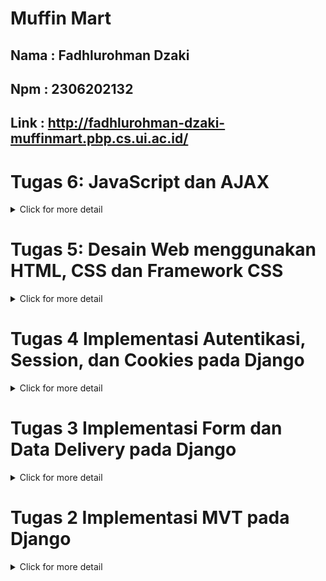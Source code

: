 # Muffin Mart
## Nama : Fadhlurohman Dzaki
## Npm : 2306202132
## Link : http://fadhlurohman-dzaki-muffinmart.pbp.cs.ui.ac.id/

# Tugas 6: JavaScript dan AJAX
<details>
<summary>Click for more detail</summary>
<br>

### Jelaskan manfaat dari penggunaan JavaScript dalam pengembangan aplikasi web!
JavaScript memiliki peran penting dalam pengembangan aplikasi web karena kemampuannya untuk membuat halaman lebih interaktif dan responsif. Dengan JavaScript, elemen-elemen pada halaman web dapat diubah secara dinamis tanpa perlu memuat ulang halaman, misalnya saat melakukan validasi form atau memperbarui konten menggunakan AJAX. Hal ini menciptakan pengalaman yang lebih cepat dan efisien bagi pengguna.

Selain itu, JavaScript memungkinkan pengembangan aplikasi berbasis web yang lebih interaktif melalui manipulasi DOM (Document Object Model), sehingga tampilan dan konten halaman dapat berubah sesuai dengan aksi pengguna. Framework dan pustaka populer seperti React dan Vue.js juga membantu pengembang membangun aplikasi web kompleks dengan lebih mudah dan efisien.

JavaScript juga kompatibel dengan semua browser utama dan, dengan adanya Node.js, dapat digunakan untuk pengembangan full-stack, baik di sisi klien maupun server. Dengan komunitas yang besar dan ekosistem yang kuat, JavaScript terus menjadi salah satu bahasa utama dalam pengembangan web modern.

### Jelaskan fungsi dari penggunaan await ketika kita menggunakan fetch()! Apa yang akan terjadi jika kita tidak menggunakan await?
Fungsi dari penggunaan await saat menggunakan fetch() adalah untuk menunggu hingga Promise yang dihasilkan oleh fetch() selesai (berhasil atau gagal) sebelum melanjutkan eksekusi ke baris kode berikutnya. fetch() melakukan operasi HTTP secara asinkron dan mengembalikan Promise, yang berarti bahwa kode di bawahnya akan berjalan sebelum hasil fetch() tersedia jika kita tidak menggunakan await.

Jika kita tidak menggunakan await, Promise yang dikembalikan oleh fetch() akan segera diterima, tetapi data belum tersedia. Kode di bawahnya akan berjalan sebelum permintaan selesai, yang bisa menyebabkan kesalahan saat mencoba mengakses data yang belum tersedia.

anpa await, fetch() akan mengembalikan sebuah Promise, bukan hasil respons HTTP, sehingga kita tidak bisa langsung menggunakan data yang diinginkan tanpa menggunakan .then() atau await untuk menunggu penyelesaiannya. Akibatnya, kita mungkin mencoba mengakses data yang belum tersedia, yang bisa menyebabkan bug / error.
### Mengapa kita perlu menggunakan decorator csrf_exempt pada view yang akan digunakan untuk AJAX POST?
Kita perlu menggunakan decorator csrf_exempt pada view yang digunakan untuk AJAX POST jika request tersebut tidak mengirimkan token CSRF. Hal ini penting karena Django secara default mengaktifkan proteksi CSRF (Cross-Site Request Forgery) pada setiap request POST, untuk mencegah serangan di mana pihak ketiga dapat memalsukan request atas nama pengguna yang sedang login.

Jika request POST dilakukan menggunakan AJAX dan tidak menyertakan token CSRF, Django akan menolak request tersebut dan mengembalikan 403 Forbidden karena dianggap sebagai permintaan yang berpotensi berbahaya. Dengan menambahkan @csrf_exempt, kita memberitahu Django untuk mengecualikan proteksi CSRF pada view tertentu sehingga AJAX POST bisa diproses tanpa memverifikasi token CSRF.
### 
Pembersihan data input pengguna di backend diperlukan untuk menjaga keamanan dan integritas aplikasi. Jika hanya dilakukan di frontend, pengguna yang berniat jahat dapat memodifikasi atau mengabaikan validasi pada browser dan mengirim data berbahaya ke server, yang berisiko menyebabkan serangan seperti SQL injection atau XSS. Oleh karena itu, backend perlu memvalidasi dan membersihkan data untuk mencegah manipulasi tersebut.

Selain itu, backend memastikan konsistensi data di seluruh aplikasi, terlepas dari perangkat atau platform yang digunakan pengguna. Validasi di sisi server menjamin bahwa data yang diterima selalu sesuai dengan aturan bisnis, meskipun ada variasi dalam perilaku browser atau jika data dikirim langsung melalui API. Dengan begitu, aplikasi tetap aman dan data yang diproses selalu valid.

### Jelaskan bagaimana cara kamu mengimplementasikan checklist di atas secara step-by-step (bukan hanya sekadar mengikuti tutorial)!

1. Implementasi AJAX GET
* memastikan data yg diambil hanya milik pengguna yang login
```python
def show_xml(request):
    data = Product.objects.filter(user=request.user)
    return HttpResponse(serializers.serialize("xml", data), content_type="application/xml")

def show_json(request):
    data = Product.objects.filter(user=request.user)
    return HttpResponse(serializers.serialize("json", data), content_type="application/json")
```
* hapus conditional blok product entries untuk menampilkan card_product ketika kosong atau tidak.
*  menambahkan fungsi getproductentries di block script 
```javascript
async function getProductEntries(){
      return fetch("{% url 'main:show_json' %}").then((res) => res.json())
  }
```

2. implementasi AJAX POST
* buat modal sbg form
```html
      <div id="product_entry_cards"></div>
    <div id="crudModal" tabindex="-1" aria-hidden="true" class="hidden fixed inset-0 z-50 w-full flex items-center justify-center bg-gray-800 bg-opacity-50 overflow-x-hidden overflow-y-auto transition-opacity duration-300 ease-out">
      <div id="crudModalContent" class="relative bg-white rounded-lg shadow-lg w-5/6 sm:w-3/4 md:w-1/2 lg:w-1/3 mx-4 sm:mx-0 transform scale-95 opacity-0 transition-transform transition-opacity duration-300 ease-out">
        <!-- Modal header -->
        <div class="flex items-center justify-between p-4 border-b rounded-t">
          <h3 class="text-xl font-semibold text-gray-900">
            Add New Product
          </h3>
          <button type="button" class="text-gray-400 bg-transparent hover:bg-gray-200 hover:text-gray-900 rounded-lg text-sm p-1.5 ml-auto inline-flex items-center" id="closeModalBtn">
            <svg aria-hidden="true" class="w-5 h-5" fill="currentColor" viewBox="0 0 20 20" xmlns="http://www.w3.org/2000/svg">
              <path fill-rule="evenodd" d="M4.293 4.293a1 1 0 011.414 0L10 8.586l4.293-4.293a1 1 0 111.414 1.414L11.414 10l4.293 4.293a1 1 0 01-1.414 1.414L10 11.414l-4.293 4.293a1 1 0 01-1.414-1.414z" clip-rule="evenodd"></path>
            </svg>
            <span class="sr-only">Close modal</span>
          </button>
        </div>
        <!-- Modal body -->
        <div class="px-6 py-4 space-y-6 form-style">
          <form id="productForm">
            <!-- Product Name -->
            <div class="mb-4">
              <label for="name" class="block text-sm font-medium text-gray-700">Product Name</label>
              <input type="text" id="name" name="name" class="mt-1 block w-full border border-gray-300 rounded-md p-2 hover:border-indigo-700" placeholder="Enter product name" required>
            </div>
            <!-- Price -->
            <div class="mb-4">
              <label for="price" class="block text-sm font-medium text-gray-700">Price</label>
              <input type="number" id="price" name="price" min="0" class="mt-1 block w-full border border-gray-300 rounded-md p-2 hover:border-indigo-700" placeholder="Enter product price" required>
            </div>
            <!-- Description -->
            <div class="mb-4">
              <label for="description" class="block text-sm font-medium text-gray-700">Description</label>
              <textarea id="description" name="description" rows="3" class="mt-1 block w-full h-52 resize-none border border-gray-300 rounded-md p-2 hover:border-indigo-700" placeholder="Describe the product" required></textarea>
            </div>
            <!-- Quantity -->
            <div class="mb-4">
              <label for="quantity" class="block text-sm font-medium text-gray-700">Quantity</label>
              <input type="number" id="quantity" name="quantity" min="1" class="mt-1 block w-full border border-gray-300 rounded-md p-2 hover:border-indigo-700" placeholder="Enter product quantity" required>
            </div>
          </form>
        </div>
        <!-- Modal footer -->
        <div class="flex flex-col space-y-2 md:flex-row md:space-y-0 md:space-x-2 p-6 border-t border-gray-200 rounded-b justify-center md:justify-end">
          <button type="button" class="bg-gray-500 hover:bg-gray-600 text-white font-bold py-2 px-4 rounded-lg" id="cancelButton">Cancel</button>
          <button type="submit" id="submitProduct" form="ProductForm" class="bg-green-700 hover:bg-indigo-600 text-white font-bold py-2 px-4 rounded-lg">Save</button>
        </div>
      </div>
    </div>
```

* buat fungsi untuk nambah produk dengan ajax dan jangan lupa  tambahkan ke urls dengan path /create-ajax/ 
```python
@csrf_exempt
@require_POST
def add_product_entry_ajax(request):
    name = strip_tags(request.POST.get("name"))
    price = request.POST.get("price")
    description = strip_tags(request.POST.get("description"))
    quantity = request.POST.get("quantity")
    user = request.user

    new_product = Product(
        name=name, price=price,
        description=description,
        quantity=quantity,
        user=user
    )
    new_product.save()

    return HttpResponse(b"CREATED", status=201)
```
* fungsi baru pada block script dengan nama addProductEntry dan tambahkan event listener
```javascript
function addProductEntry() {
    fetch("{% url 'main:add_product_entry_ajax' %}", {
      method: "POST",
      body: new FormData(document.querySelector('#ProductForm')),
    })
    .then(response => refreshProductEntries())
  
    document.getElementById("productForm").reset(); 
    document.querySelector("[data-modal-toggle='crudModal']").click();
  
    return false;
  }

  document.getElementById("productForm").addEventListener("submit", (e) => {
    e.preventDefault();
    addProductEntry();
  })
```
</details>


# Tugas 5: Desain Web menggunakan HTML, CSS dan Framework CSS
<details>
<summary>Click for more detail</summary>
<br>

### Jika terdapat beberapa CSS selector untuk suatu elemen HTML, jelaskan urutan prioritas pengambilan CSS selector tersebut!
Dalam CSS, terdapat beberapa faktor yang mempengaruhi prioritas (specificity) sebuah selector ketika diterapkan pada elemen HTML. Urutan prioritas tersebut adalah sebagai berikut:

1. Inline Styles: Gaya CSS yang diterapkan langsung pada elemen menggunakan atribut style. Ini memiliki prioritas tertinggi.
2. ID Selector: Selector yang menggunakan ID memiliki prioritas lebih tinggi daripada class, attribute, atau pseudo-class selector. Contoh: #header.
3. Class, Attribute, dan Pseudo-class Selector: Selector yang menggunakan class (.class-name), attribute ([type="text"]), atau pseudo-class (:hover) berada di urutan setelah ID.
4. Tag Selector (Element Selector): Selector yang hanya menggunakan nama elemen HTML, seperti div, memiliki prioritas paling rendah.
5. Universal Selector (*), combinator (+, >, ~), dan pseudo-element (::before, ::after) memiliki prioritas yang lebih rendah daripada yang disebutkan di atas.

CSS juga dipengaruhi oleh order of appearance (urutan penulisan). Jika dua selector memiliki prioritas yang sama, CSS yang dideklarasikan paling akhir dalam file akan diterapkan.

###  Mengapa responsive design menjadi konsep yang penting dalam pengembangan aplikasi web? Berikan contoh aplikasi yang sudah dan belum menerapkan responsive design!
Responsive design adalah teknik dalam pengembangan web yang memungkinkan website untuk menyesuaikan tampilannya berdasarkan ukuran layar perangkat yang digunakan (mobile, tablet, desktop, dll.). Ini menjadi penting karena saat ini, banyak pengguna mengakses website dari berbagai jenis perangkat, terutama dari ponsel.
Menggunakan responsive design dapat meningkatkan user experience dan aksesibilitas, serta membantu peringkat SEO di mesin pencari seperti Google.

Contoh Aplikasi yang Menerapkan Responsive Design:
* Tokopedia: Menggunakan responsive design untuk memastikan pengguna di perangkat mobile memiliki pengalaman yang optimal sama seperti pengguna di desktop.

* Contoh yang Belum Menerapkan: Beberapa website lama dan beberapa website pemerintahan di Indonesia
### Jelaskan perbedaan antara margin, border, dan padding, serta cara untuk mengimplementasikan ketiga hal tersebut!
* Margin: Ruang kosong di luar border elemen. Margin menciptakan jarak antara elemen tersebut dengan elemen lain di sekitarnya.
Contoh:
```css
Copy code
.box {
  margin: 20px;
}
```

* Border: Batas atau garis yang mengelilingi elemen. Border diletakkan di antara margin dan padding.
Contoh:
```css
Copy code
.box {
  border: 2px solid black;
}
```
* Padding: Ruang di dalam elemen, antara konten elemen dan border. Padding menambah ruang dalam elemen itu sendiri.
Contoh:
```css
Copy code
.box {
  padding: 10px;
}
```
Jadi, jika sebuah elemen memiliki konten di dalamnya, padding menambahkan ruang di sekitar konten, border menutupi elemen tersebut, dan margin menambah ruang di luar elemen tersebut.

### Jelaskan konsep flex box dan grid layout beserta kegunaannya!
1. Flexbox adalah sistem tata letak satu dimensi yang digunakan untuk menyusun elemen secara fleksibel di dalam kontainer, baik secara horizontal maupun vertikal. Flexbox sangat berguna untuk membuat tata letak yang responsif dan seimbang secara otomatis.Kegunaan: Flexbox cocok digunakan ketika ingin mengatur elemen dalam satu baris atau kolom, seperti membuat navigasi, tombol, atau kartu produk yang bisa disusun ulang sesuai ukuran layar.


2. Grid layout adalah sistem tata letak dua dimensi yang memungkinkan pengaturan elemen dalam baris dan kolom secara bersamaan. Grid sangat berguna untuk membuat tata letak yang lebih kompleks, seperti halaman web yang memiliki header, sidebar, konten utama, dan footer.Kegunaan: Grid cocok untuk struktur yang lebih kompleks, seperti tata letak halaman web yang memiliki banyak elemen dengan ukuran yang berbeda-beda.

### Jelaskan bagaimana cara kamu mengimplementasikan checklist di atas secara step-by-step (bukan hanya sekadar mengikuti tutorial)!
1. Membuat fitur untuk edit product dan delete product langkah awal membuat fungsi di views.py.Untuk edit product buat edit_product_entry.html agar saat mengedit diarahkan ke laman edit product.
```python
def edit_product(request, id):
    # Get mood entry berdasarkan id
    product = Product.objects.get(pk = id)

   
    form = ProductForm(request.POST or None, instance=product)

    if form.is_valid() and request.method == "POST":
        # Simpan form dan kembali ke halaman awal
        form.save()
        return HttpResponseRedirect(reverse('main:show_main'))

    context = {'form': form}
    return render(request, "edit_product.html", context)


def delete_product(request, id):
    # Get product berdasarkan id
    product = Product.objects.get(pk = id)
    # Hapus mood
    product.delete()
    # Kembali ke halaman awal
    return HttpResponseRedirect(reverse('main:show_main'))
```
```html
{% extends 'base.html' %}
{% load static %}

{% block meta %}
<title>Edit Product</title>
{% endblock meta %}

{% block content %}

<div class="min-h-screen flex items-center justify-center" style="background-color: #8B4513;">
  <div class="bg-white p-8 rounded-lg shadow-lg w-full max-w-md border-2 border-black">
    <h1 class="text-3xl font-bold text-black mb-6 text-center">Edit Product</h1>

    <form method="POST" class="space-y-4">
      {% csrf_token %}
      
      <div class="space-y-4">
        {% for field in form %}
          <div>
            <label for="{{ field.id_for_label }}" class="block text-black font-bold mb-2">{{ field.label }}:</label>
            {{ field }}
            {% if field.errors %}
              <p class="text-red-500 text-sm mt-1">{{ field.errors.0 }}</p>
            {% endif %}
            <style>
              #{{ field.id_for_label }} {
                width: 100%;
                border: 2px solid black;
                border-radius: 0.25rem;
                padding: 0.5rem 0.75rem;
              }
              #{{ field.id_for_label }}:focus {
                outline: none;
                ring: 2px;
                ring-color: #EAB308;
                border-color: black;
              }
            </style>
          </div>
        {% endfor %}
      </div>

      <div class="flex justify-center">
        <input class="w-full bg-yellow-500 hover:bg-orange-600 text-white font-bold py-2 px-4 rounded transition duration-300 ease-in-out cursor-pointer" type="submit" value="Edit Product" />
      </div>
    </form>

    {% if messages %}
    <ul class="mt-4 text-center">
      {% for message in messages %}
      <li class="text-red-500">{{ message }}</li>
      {% endfor %}
    </ul>
    {% endif %}
  </div>
</div>
{% endblock content %}
```
2. import kedua fungsi tersebut ke urls.py da tambahkan pathnya juga agar bisa digunakan.Jangan lupa juga tambahkan dua tombol untuk edit dan hapus tadi di setiap product card di card_product.html
```html  
<!-- Tombol Edit dan Delete di Pojok Kanan Bawah -->
      <div class="absolute bottom-2 right-2 flex space-x-1">
        <a href="{% url 'main:edit_product' product_entry.pk %}" class="bg-yellow-500 hover:bg-yellow-600 text-white rounded-full p-2 transition duration-300 shadow-md">
          <svg xmlns="http://www.w3.org/2000/svg" class="h-6 w-6" viewBox="0 0 20 20" fill="currentColor">
            <path d="M13.586 3.586a2 2 0 112.828 2.828l-.793.793-2.828-2.828.793-.793zM11.379 5.793L3 14.172V17h2.828l8.38-8.379-2.83-2.828z" />
          </svg>
        </a>
        <a href="{% url 'main:delete_product' product_entry.pk %}" class="bg-red-500 hover:bg-red-600 text-white rounded-full p-2 transition duration-300 shadow-md">
          <svg xmlns="http://www.w3.org/2000/svg" class="h-6 w-6" viewBox="0 0 20 20" fill="currentColor">
            <path fill-rule="evenodd" d="M9 2a1 1 0 00-.894.553L7.382 4H4a1 1 0 000 2v10a2 2 0 002 2h8a2 2 0 002-2V6a1 1 0 100-2h-3.382l-.724-1.447A1 1 0 0011 2H9zM7 8a1 1 0 012 0v6a1 1 0 11-2 0V8zm5-1a1 1 0 00-1 1v6a1 1 0 102 0V8a1 1 0 00-1-1z" clip-rule="evenodd" />
          </svg>
        </a>
      </div>
```
3.Konfigurasi static file di settings.py dan tambahkan file css(global.css) external untuk styling
```python
...
MIDDLEWARE = [
    'django.middleware.security.SecurityMiddleware',
    'whitenoise.middleware.WhiteNoiseMiddleware', #Tambahkan tepat di bawah SecurityMiddlewareSTATIC_URL = '/static/'
....
if DEBUG:
    STATICFILES_DIRS = [
        BASE_DIR / 'static' # merujuk ke /static root project pada mode development
    ]
else:
    STATIC_ROOT = BASE_DIR / 'static' # merujuk ke /static root project pada mode production
...
```

```css
/* Navbar Styling */
.navbar {
    background-color: #a75f2b; /* Coklat terang (Sienna) */
    color: white; /* Set warna teks putih */
}

.navbar button, .navbar a {
    background-color: transparent;
    color: white;
    border-color: white;
}

.navbar button:hover, .navbar a:hover {
    background-color: #8B4513; /* Warna tetap saat hover */
    border-color: white; /* Warna border tetap saat hover */
}

#mobile-menu button, #mobile-menu a {
    background-color: #8B4513; /* Background coklat terang pada mobile menu */
    color: white; /* Teks putih */
    border: none;
}

#mobile-menu button:hover, #mobile-menu a:hover {
    background-color: #8B4513; /* Tetap coklat terang saat hover di mobile menu */
}

.navbar img {
    height: 40px; /* Atur ukuran logo */
    width: auto;
}

img {
    max-width: 100%;
    height: auto;
}

/* Tambahkan animasi transisi jika tombol berubah bentuk */
#hamburger-icon.open {
    /* Misalnya, putar ikon saat menu dibuka */
    transform: rotate(90deg);
    transition: transform 0.3s ease;
}

/* Gaya input, textarea, select tetap mempertahankan warna dasar */
.form-style form input, 
.form-style form textarea, 
.form-style form select {
    width: 100%;
    padding: 0.5rem;
    border: 2px solid #bcbcbc; /* Warna border */
    border-radius: 0.375rem;
    background-color: #4c3e2c; /* Warna dasar */
    color: white; /* Warna teks agar kontras */
    outline: none; /* Menghapus outline default saat fokus */
}

/* Hapus gaya focus */
.form-style form input:focus, 
.form-style form textarea:focus, 
.form-style form select:focus {
    /* Tidak ada perubahan gaya saat fokus */
    border-color: #bcbcbc; /* Tetap menggunakan warna border yang sama */
    box-shadow: none; /* Hapus bayangan */
}


.navbar .logout-button { 
    background-color: #dc2626; 
    border: 1px solid #dc2626; 
}

.navbar .logout-button:hover { 
    background-color: #c21f1f; 
}

#mobile-menu .logout-button {
    background-color: #dc2626; /* Merah pada mobile menu */
    border: 1px solid #dc2626; 
}

#mobile-menu .logout-button:hover {
    background-color: #c21f1f; /* Merah lebih gelap saat hover pada mobile menu */
}

```

4.Kustomisasi halaman login, register, dan tambah product semenarik mungkin.
* login.html
```html 
{% extends 'base.html' %}

{% block meta %}
<title>Login</title>
{% endblock meta %}

{% block content %}
<div class="min-h-screen flex items-center justify-center" style="background-color: #8B4513;"> 
  <div class="bg-white p-8 rounded-lg shadow-lg w-full max-w-md border-2 border-black">
    <h1 class="text-3xl font-bold text-black mb-6 text-center">Login</h1>

    <form method="POST" action="" class="space-y-4">
      {% csrf_token %}

      <div class="space-y-4 form-style">
        <!-- Non-field errors (e.g., invalid login) -->
        {% if form.non_field_errors %}
        <ul class="text-red-500">
          {% for error in form.non_field_errors %}
          <li>{{ error }}</li>
          {% endfor %}
        </ul>
        {% endif %}

        <!-- Username Field -->
        <div>
          <label for="username" class="block text-black font-bold mb-2">Username:</label>
          <input type="text" name="username" id="username" value="{{ form.username.value }}" class="w-full border-2 border-black rounded px-3 py-2 focus:outline-none focus:ring-2 focus:ring-yellow-500 focus:border-black" required>
          {% if form.username.errors %}
            <ul class="text-red-500">
              {% for error in form.username.errors %}
                <li>{{ error }}</li>
              {% endfor %}
            </ul>
          {% endif %}
        </div>

        <!-- Password Field -->
        <div>
          <label for="password" class="block text-black font-bold mb-2">Password:</label>
          <input type="password" name="password" id="password" class="w-full border-2 border-black rounded px-3 py-2 focus:outline-none focus:ring-2 focus:ring-yellow-500 focus:border-black" required>
          {% if form.password.errors %}
            <ul class="text-red-500">
              {% for error in form.password.errors %}
                <li>{{ error }}</li>
              {% endfor %}
            </ul>
          {% endif %}
        </div>
      </div>

      <div class="flex justify-center">
        <input class="w-full bg-yellow-500 hover:bg-orange-600 text-white font-bold py-2 px-4 rounded transition duration-300 ease-in-out" type="submit" value="Login" />
      </div>
    </form>

    {% if messages %}
    <ul class="mt-4 text-center">
      {% for message in messages %}
      <li class="text-red-500">{{ message }}</li>
      {% endfor %}
    </ul>
    {% endif %}

    <p class="mt-6 text-black text-center">
      Don't have an account yet? 
      <a href="{% url 'main:register' %}" class="text-yellow-500 hover:text-yellow-700 transition duration-300 ease-in-out">Register Now</a>
    </p>
  </div>
</div>
{% endblock content %}

```
* register.html
```html
{% extends 'base.html' %}

{% block meta %}
<title>Register</title>
{% endblock meta %}

{% block content %}
<div class="min-h-screen flex items-center justify-center" style="background-color: #8B4513;">
  <div class="bg-white p-8 rounded-lg shadow-lg w-full max-w-md border-2 border-black">
    <h1 class="text-3xl font-bold text-black mb-6 text-center">Create Your Account</h1>

    <form method="POST" action="" class="space-y-4">
      {% csrf_token %}
      
      <div class="space-y-4 form-style">
        <!-- Username Field -->
        <div>
          <label for="username" class="block text-black font-bold mb-2">Username:</label>
          <input type="text" name="username" id="username" value="{{ form.username.value }}" class="w-full border-2 border-black rounded px-3 py-2 focus:outline-none focus:ring-2 focus:ring-yellow-500 focus:border-black" required>
          {% if form.username.errors %}
            <ul class="text-red-500">
              {% for error in form.username.errors %}
                <li>{{ error }}</li>
              {% endfor %}
            </ul>
          {% endif %}
        </div>

        <!-- Password1 Field -->
        <div>
          <label for="password1" class="block text-black font-bold mb-2">Password:</label>
          <input type="password" name="password1" id="password1" class="w-full border-2 border-black rounded px-3 py-2 focus:outline-none focus:ring-2 focus:ring-yellow-500 focus:border-black" required>
          {% if form.password1.errors %}
            <ul class="text-red-500">
              {% for error in form.password1.errors %}
                <li>{{ error }}</li>
              {% endfor %}
            </ul>
          {% endif %}
        </div>

        <!-- Password2 Field (Confirm Password) -->
        <div>
          <label for="password2" class="block text-black font-bold mb-2">Confirm Password:</label>
          <input type="password" name="password2" id="password2" class="w-full border-2 border-black rounded px-3 py-2 focus:outline-none focus:ring-2 focus:ring-yellow-500 focus:border-black" required>
          {% if form.password2.errors %}
            <ul class="text-red-500">
              {% for error in form.password2.errors %}
                <li>{{ error }}</li>
              {% endfor %}
            </ul>
          {% endif %}
        </div>
      </div>

      <div class="flex justify-center">
        <input class="w-full bg-yellow-500 hover:bg-orange-600 text-white font-bold py-2 px-4 rounded transition duration-300 ease-in-out" type="submit" value="Register" />
      </div>
    </form>

    {% if messages %}
    <ul class="mt-4 text-center">
      {% for message in messages %}
      <li class="text-red-500">{{ message }}</li>
      {% endfor %}
    </ul>
    {% endif %}

    <p class="mt-6 text-black text-center">
      Already have an account? 
      <a href="{% url 'main:login' %}" class="text-yellow-500 hover:text-yellow-700 transition duration-300 ease-in-out">Login Now</a>
    </p>
  </div>
</div>
{% endblock content %}

```

* create_product_entry.html
```html
{% extends 'base.html' %}

{% block meta %}
<title>Add Product Entry</title>
{% endblock meta %}

{% block content %}
<div class="min-h-screen flex items-center justify-center" style="background-color: #8B4513;">
  <div class="bg-white p-8 rounded-lg shadow-lg w-full max-w-md border-2 border-black">
    <h1 class="text-3xl font-bold text-black mb-6 text-center">Add Product Entry</h1>

    <form method="POST" class="space-y-4">
      {% csrf_token %}
      
      <div class="space-y-4">
        {% for field in form %}
          <div>
            <label for="{{ field.id_for_label }}" class="block text-black font-bold mb-2">{{ field.label }}:</label>
            {{ field }}
            {% if field.errors %}
              <p class="text-red-500 text-sm mt-1">{{ field.errors.0 }}</p>
            {% endif %}
            <style>
              #{{ field.id_for_label }} {
                width: 100%;
                border: 2px solid black;
                border-radius: 0.25rem;
                padding: 0.5rem 0.75rem;
              }
              #{{ field.id_for_label }}:focus {
                outline: none;
                ring: 2px;
                ring-color: #EAB308;
                border-color: black;
              }
            </style>
          </div>
        {% endfor %}
      </div>

      <div class="flex justify-center">
        <input class="w-full bg-yellow-500 hover:bg-orange-600 text-white font-bold py-2 px-4 rounded transition duration-300 ease-in-out cursor-pointer" type="submit" value="Add Product Entry" />
      </div>
    </form>

    {% if messages %}
    <ul class="mt-4 text-center">
      {% for message in messages %}
      <li class="text-red-500">{{ message }}</li>
      {% endfor %}
    </ul>
    {% endif %}
  </div>
</div>
{% endblock content %}
```
5. Buat card_info & card_product untuk menampilkan identitas user & barang-barang dengan menarik dan kustomisasi laman main agar lebih menarik
* card_info.html
```html
<div class="bg-gradient-to-r from-[#4c3e2c] via-[#8b5a2b] to-[#5a4e3d] rounded-xl overflow-hidden border-2 border-[#5e4b3a]">
    <div class="p-4 animate-shine">
      <h5 class="text-lg font-semibold text-gray-100">{{ title }}</h5>
      <p class="text-white">{{ value }}</p>
    </div>
</div>
```
* card_product.html
```html
<div class="relative break-inside-avoid">
    <!-- Pin Bulat Merah yang Diperbesar dengan Refleksi Putih -->
    <div class="absolute top-2 z-10 left-1/2 -translate-x-1/2 flex items-center justify-center">
      <div class="relative w-8 h-8 bg-red-500 rounded-full border-2 border-black">
        <!-- Refleksi putih -->
        <div class="absolute top-1 left-1 w-3 h-3 bg-white rounded-full opacity-50"></div>
      </div>
    </div>
  
    <!-- Card Product dengan Background Putih dan Sentuhan Coklat -->
    <div class="relative top-5 bg-[#f9f9f9] shadow-md rounded-lg mb-6 break-inside-avoid flex flex-col border-2 border-black transform rotate-1 hover:rotate-0 transition-transform duration-300">
      <div class="bg-[#8B4513] text-white p-4 rounded-t-lg border-b-2 border-black"> <!-- Warna coklat untuk header -->
        <h3 class="font-bold text-xl mb-2">{{ product_entry.name }}</h3>
        <p class="text-gray-200">{{ product_entry.time }}</p>
      </div>
      <div class="p-4 bg-[#f9f9f9] text-gray-800"> <!-- Isi kartu dengan background putih -->
        <p class="font-semibold text-lg mb-2">Price: ${{ product_entry.price }}</p> 
        
        <!-- Deskripsi Produk -->
        <p class="font-semibold text-lg mb-2">Description:</p>
        <p class="text-gray-700 mb-2">
          <span class="bg-[linear-gradient(to_bottom,transparent_0%,transparent_calc(100%_-_1px),#d2691e_calc(100%_-_1px))] bg-[length:100%_1.5rem] pb-1">{{ product_entry.description }}</span>
        </p>
        
        <div class="mt-4">
          <p class="text-gray-800 font-semibold mb-2">Quantity: {{ product_entry.quantity }}</p>
        </div>
      </div>
  
      <!-- Tombol Edit dan Delete di Pojok Kanan Bawah -->
      <div class="absolute bottom-2 right-2 flex space-x-1">
        <a href="{% url 'main:edit_product' product_entry.pk %}" class="bg-yellow-500 hover:bg-yellow-600 text-white rounded-full p-2 transition duration-300 shadow-md">
          <svg xmlns="http://www.w3.org/2000/svg" class="h-6 w-6" viewBox="0 0 20 20" fill="currentColor">
            <path d="M13.586 3.586a2 2 0 112.828 2.828l-.793.793-2.828-2.828.793-.793zM11.379 5.793L3 14.172V17h2.828l8.38-8.379-2.83-2.828z" />
          </svg>
        </a>
        <a href="{% url 'main:delete_product' product_entry.pk %}" class="bg-red-500 hover:bg-red-600 text-white rounded-full p-2 transition duration-300 shadow-md">
          <svg xmlns="http://www.w3.org/2000/svg" class="h-6 w-6" viewBox="0 0 20 20" fill="currentColor">
            <path fill-rule="evenodd" d="M9 2a1 1 0 00-.894.553L7.382 4H4a1 1 0 000 2v10a2 2 0 002 2h8a2 2 0 002-2V6a1 1 0 100-2h-3.382l-.724-1.447A1 1 0 0011 2H9zM7 8a1 1 0 012 0v6a1 1 0 11-2 0V8zm5-1a1 1 0 00-1 1v6a1 1 0 102 0V8a1 1 0 00-1-1z" clip-rule="evenodd" />
          </svg>
        </a>
      </div>
    </div>
  </div>
```
* main.html
```html
{% extends 'base.html' %}
{% load static %}
{% block content %}
{% include 'navbar.html' %}

<div class="min-h-screen bg-white p-8"> <!-- Background tetap putih -->
  <div class="container mx-auto">
    <!-- Header -->
    <h1 class="text-5xl font-bold text-gray-900 mb-6 text-center">Muffin Mart</h1>

    <!-- Informasi User -->
    <div class="grid grid-cols-1 md:grid-cols-3 gap-8 mb-6">
      <!-- Card NPM -->
      {% include 'card_info.html' with title='NPM' value=npm %}
      
      <!-- Card Name -->
      {% include 'card_info.html' with title='Nama User' value=name %}
      
      <!-- Card Class -->
      {% include 'card_info.html' with title='Kelas' value=kelas %}
    </div>

    <!-- Produk -->
    {% if not product_entries %}
      <div class="text-center">
        <p class="text-gray-900 text-xl mb-4">Belum ada produk yang ditambahkan.</p>
        <img src="{% static 'images/final_keranjang.png' %}" alt="No Products" class="mx-auto h-48 w-auto">
      </div>
    {% else %}
      <!-- Menggunakan card_product untuk setiap produk -->
      <div class="grid grid-cols-1 md:grid-cols-2 lg:grid-cols-3 gap-8 mb-6">
        {% for product_entry in product_entries %}
          {% include 'card_product.html' with product_entry=product_entry %}
        {% endfor %}
      </div>
    {% endif %}

    <!-- Tombol Add Product -->
    <div class="flex justify-between mt-8">
      <a href="{% url 'main:create_product_entry' %}">
        <button class="bg-transparent text-green-700 font-semibold py-2 px-4 border border-green-500 rounded hover:bg-green-700 hover:text-white">Add Product</button>
      </a>
      <!-- Tombol Logout dihapus -->
    </div>

    <!-- Last Login -->
    <h5 class="text-xl text-gray-900 mt-8">Sesi terakhir login: {{ last_login }}</h5>
  </div>
</div>

{% endblock content %}

```

6. Membuat navbar untuk tampilan yang lebih menarik
* navbar.html
```html
{% load static %}   
<nav class="navbar p-4 w-full">
    <div class="flex justify-between items-center w-full">
        <div class="flex items-center space-x-4">
            <img src="{% static 'images/kucingku.png' %}" alt="Logo MuffinMart" class="h-10 w-auto">
            <div class="text-white text-2xl font-bold">
                MuffinMart
            </div>
        </div>

        <div class="md:hidden flex">
            <button data-collapse-toggle="mobile-menu" type="button" class="inline-flex items-center p-2 text-sm text-gray-500 rounded-lg focus:outline-none ml-auto" aria-controls="mobile-menu" aria-expanded="false" id="hamburger-btn">
                <svg class="w-6 h-6 text-white" aria-hidden="true" fill="currentColor" viewBox="0 0 20 20" xmlns="http://www.w3.org/2000/svg" id="hamburger-icon">
                    <path fill-rule="evenodd" d="M3 5a1 1 0 011-1h12a1 1 0 110 2H4a1 1 0 01-1-1zM3 10a1 1 0 011-1h12a1 1 0 110 2H4a1 1 0 01-1-1zM3 15a1 1 0 011-1h12a1 1 0 110 2H4a1 1 0 01-1-1z" clip-rule="evenodd"></path>
                </svg>
            </button>
        </div>

        <div class="hidden md:flex items-center space-x-4">
            {% if user.is_authenticated %}
                <span class="text-white">Hello, {{ user.username }}</span>
                <a href="{% url 'main:logout' %}" class="logout-button text-white font-bold py-2 px-4 rounded">
                    Log Out
                </a>
            {% else %}
                <a href="{% url 'main:login' %}" class="text-white font-bold py-2 px-4 rounded border border-white">
                    Log In
                </a>
            {% endif %}
        </div>
    </div>

    <div class="hidden md:hidden flex-col space-y-4 mt-4" id="mobile-menu">
        <div class="flex flex-col space-y-2 w-full">
            {% if user.is_authenticated %}
                <span class="text-white">Hello, {{ user.username }}</span>
                <a href="{% url 'main:logout' %}" class="logout-button text-white font-bold py-2 px-4 rounded w-full text-left">
                    Log Out
                </a>
            {% else %}
                <a href="{% url 'main:login' %}" class="text-white font-bold py-2 px-4 rounded w-full text-left border border-white">
                    Log In
                </a>
            {% endif %}
        </div>
    </div>
</nav>

<script>
    const hamburgerBtn = document.getElementById('hamburger-btn');
    const mobileMenu = document.getElementById('mobile-menu');
    const hamburgerIcon = document.getElementById('hamburger-icon');

    hamburgerBtn.addEventListener('click', () => {
        mobileMenu.classList.toggle('hidden');
        hamburgerIcon.classList.toggle('open');
    });
</script>

```

</details>

# Tugas 4 Implementasi Autentikasi, Session, dan Cookies pada Django
<details>
<summary>Click for more detail</summary>
<br>

### Apa perbedaan antara HttpResponseRedirect() dan redirect()?
Dalam Django, HttpResponseRedirect() dan redirect() pada dasarnya melakukan hal yang sama, yaitu mengarahkan pengguna ke URL lain. Namun, ada beberapa perbedaan kecil di antara keduanya.HttpResponseRedirect() adalah kelas dasar di Django yang secara langsung membuat objek respons HTTP untuk pengalihan (HttpResponse).Di sisi lain, redirect() adalah fungsi helper (pembantu) yang didefinisikan dalam modul django.shortcuts. Fungsi ini pada akhirnya akan mengembalikan instance HttpResponseRedirect, tetapi ia menyediakan antarmuka yang lebih sederhana dan nyaman untuk digunakan.redirect() sedikit lebih fleksibel karena dapat menerima berbagai jenis argumen sebagai tujuan pengalihan seperti URL string, nama view, atau objek model sementara HttpResponseRedirect()Hanya menerima satu argumen, yaitu URL yang ingin diarahkan.

### Jelaskan cara kerja penghubungan model Product dengan User!

1. Relasi Foreign Key <br>
```user = models.ForeignKey(User, on_delete=models.CASCADE) ```adalah baris yang mendefinisikan hubungan antara model Product dan model User dari Django's built-in auth system (yang menyediakan autentikasi pengguna).
ForeignKey menyatakan hubungan many-to-one. Artinya, banyak Product bisa terkait dengan satu User, tetapi setiap Product hanya terkait dengan satu User.
Contoh: Satu pengguna (user) bisa membuat atau memiliki beberapa produk (product), tetapi satu produk hanya dimiliki oleh satu pengguna.

2. ```on_delete=models.CASCADE```<br>
Parameter ```on_delete=models.CASCADE``` menentukan bahwa jika pengguna (user) dihapus, semua produk (product) yang terkait dengan pengguna tersebut juga akan dihapus.
models.CASCADE berarti penghapusan cascading, di mana saat User yang terkait dihapus, semua entitas Product yang memiliki foreign key ke pengguna itu juga akan dihapus dari database. Ini mencegah produk-produk tersebut tetap berada di database tanpa pemilik yang valid.

3. User Model dari Django's Auth
Django sudah memiliki User model yang didefinisikan di dalam django.contrib.auth.models.User. Model ini menyimpan informasi tentang pengguna seperti nama pengguna, email, password, dll.
Di sini, model Product menggunakan model User sebagai referensi agar setiap produk dapat ditautkan ke pengguna yang terdaftar.

Cara Kerja di Database:
Saat Product disimpan ke database, nilai field user_id akan otomatis menyimpan id dari pengguna yang memiliki produk tersebut.
Ini berarti di dalam tabel Product akan ada kolom user_id yang merepresentasikan hubungan antara setiap entri produk dengan pengguna terkait.


### Apa perbedaan antara authentication dan authorization, apakah yang dilakukan saat pengguna login? Jelaskan bagaimana Django mengimplementasikan kedua konsep tersebut.
Authentication adalah Proses verifikasi identitas pengguna. Pada dasarnya proses ini memastikan bahwa pengguna adalah siapa yang mereka klaim.Contohnya Saat login, saat kita memasukkan username dan password sistem akan memeriksa apakah kombinasi tersebut valid dan cocok dengan data yang tersimpan. Sementara authorization adalah Proses menentukan apakah pengguna yang sudah terotentikasi memiliki izin untuk melakukan tindakan tertentu.Contohnya setelah login, apakah pengguna tersebut admin atau pengguna biasa? Apakah mereka diizinkan untuk melihat halaman tertentu, mengedit data, atau menghapus konten?.Saat pengguna login terjadi 3 tahapan di Django :

1. Authentication: Pengguna memasukkan kredensial mereka (biasanya username dan password). Django memeriksa apakah kredensial tersebut valid. Jika valid, pengguna dianggap terotentikasi.

2. Session Management: Django membuat sesi untuk pengguna yang berhasil login. Sesi ini menyimpan informasi tentang pengguna yang login, sehingga sistem dapat mengenali mereka di permintaan selanjutnya tanpa harus login lagi setiap kali.

3. Authorization (Opsional): Tergantung pada aplikasi yang kita buar, setelah login, Django mungkin melakukan pemeriksaan otorisasi tambahan untuk menentukan tindakan apa yang diizinkan untuk pengguna tersebut.

Implementasi authentication di Django menggunakan model User yang disediakan oleh modul django.contrib.auth untuk menangani autentikasi.Fungsi authenticate() memverifikasi kredensial pengguna, dan jika valid, mengembalikan objek User.Setelah terautentikasi, Django menggunakan fungsi login() untuk mencatat bahwa pengguna tersebut telah berhasil login dan mengelola sesi pengguna.

Untuk authorization Django mengimplementasikannya  menggunakan permissions dan groups. Permissions adalah aturan yang menetapkan apa yang dapat dilakukan pengguna (misalnya, "add", "change", "delete", atau hak akses custom).Django secara otomatis menambahkan permissions untuk setiap model (add, change, delete), tetapi kita juga bisa membuat permissions kustom.Otorisasi diperiksa menggunakan decorator atau middleware. Django juga mendukung groups, yang memungkinkan kita mengelompokkan pengguna dan memberikan izin secara kolektif berdasarkan grup.

### Bagaimana Django mengingat pengguna yang telah login? Jelaskan kegunaan lain dari cookies dan apakah semua cookies aman digunakan?
Django menggunakan kombinasi dari sessions dan cookies untuk mengingat pengguna yang telah login.

* Sessions: Ketika pengguna berhasil login, Django membuat sebuah session untuk mereka. Session ini pada dasarnya adalah sebuah dictionary yang menyimpan informasi tentang pengguna yang login, seperti ID pengguna mereka. Informasi session ini disimpan di server, baik di database atau di tempat penyimpanan lain yang Anda konfigurasikan.

* Cookies: Django kemudian mengirimkan sebuah cookie ke browser pengguna. Cookie ini berisi ID session yang unik. Setiap kali pengguna membuat permintaan ke server, browser akan secara otomatis mengirimkan cookie ini kembali ke server.

* Menggabungkan keduanya: Ketika server menerima permintaan dari pengguna yang telah login, ia akan mencari cookie session di header permintaan. Kemudian, ia akan menggunakan ID session yang ada di cookie untuk mencari informasi session yang sesuai di server. Jika session ditemukan, Django tahu bahwa pengguna tersebut telah login dan dapat mengakses informasi yang tersimpan di session tersebut.

Adapun kegunaan lain cookie :
Selain untuk manajemen session, cookies juga memiliki banyak kegunaan lain, antara lain:

* Personalisasi: Menyimpan preferensi pengguna, seperti bahasa yang dipilih, tema tampilan, atau pengaturan lainnya.
* Pelacakan: Melacak perilaku pengguna di situs web, seperti halaman yang dikunjungi atau produk yang dilihat. Informasi ini dapat digunakan untuk analisis atau untuk menampilkan iklan yang lebih relevan.
* Keranjang Belanja: Menyimpan item yang ditambahkan pengguna ke keranjang belanja mereka, bahkan jika mereka belum login.

Tidak semua cookies aman digunakan. Ada beberapa jenis cookies yang dapat menimbulkan risiko keamanan atau privasi:

* Cookies Pihak Ketiga: Cookies ini dibuat oleh domain lain selain situs web yang Anda kunjungi. Mereka sering digunakan untuk pelacakan lintas situs dan dapat digunakan untuk mengumpulkan informasi tentang aktivitas online Anda di berbagai situs web.
* Cookies Pelacakan: Cookies ini digunakan untuk melacak perilaku pengguna di situs web. Meskipun informasi ini dapat berguna untuk analisis, beberapa pengguna mungkin merasa tidak nyaman dengan tingkat pelacakan yang dilakukan.
* Cookies yang Tidak Aman: Jika cookie tidak dienkripsi atau ditangani dengan benar, informasi yang tersimpan di dalamnya dapat dicuri atau dimanipulasi oleh penyerang.

### Jelaskan bagaimana cara kamu mengimplementasikan checklist di atas secara step-by-step (bukan hanya sekadar mengikuti tutorial).

Membuat Fungsi register, login_user, dan logout_user di dalam views.py pada direktori main

```python
def register(request):
    form = UserCreationForm()

    if request.method == "POST":
        form = UserCreationForm(request.POST)
        if form.is_valid():
            form.save()
            messages.success(request, 'Your account has been successfully created!')
            return redirect('main:login')
    context = {'form':form}
    return render(request, 'register.html', context)

def login_user(request):
   if request.method == 'POST':
      form = AuthenticationForm(data=request.POST)

      if form.is_valid():
            user = form.get_user()
            login(request, user)
            response = HttpResponseRedirect(reverse("main:show_main"))
            response.set_cookie('last_login', str(datetime.datetime.now()))
            return response

   else:
      form = AuthenticationForm(request)
   context = {'form': form}
   return render(request, 'login.html', context)

def logout_user(request):
    logout(request)
    response = HttpResponseRedirect(reverse('main:login'))
    response.delete_cookie('last_login')
    return response
```
Membuat register.html dan login.html untuk menampilkan laman register dan laman untuk loginnya. Jangan lupa juga untuk mengimpor 3 fungsi yang sudah kita buat tadi ke urls.py.

* register.html

```html
{% extends 'base.html' %}

{% block meta %}
<title>Register</title>
{% endblock meta %}

{% block content %}

<div class="login">
  <h1>Register</h1>

  <form method="POST">
    {% csrf_token %}
    <table>
      {{ form.as_table }}
      <tr>
        <td></td>
        <td><input type="submit" name="submit" value="Daftar" /></td>
      </tr>
    </table>
  </form>

  {% if messages %}
  <ul>
    {% for message in messages %}
    <li>{{ message }}</li>
    {% endfor %}
  </ul>
  {% endif %}
</div>

{% endblock content %}

```

* login.html

```html
{% extends 'base.html' %}

{% block meta %}
<title>Login</title>
{% endblock meta %}

{% block content %}
<div class="login">
  <h1>Login</h1>

  <form method="POST" action="">
    {% csrf_token %}
    <table>
      {{ form.as_table }}
      <tr>
        <td></td>
        <td><input class="btn login_btn" type="submit" value="Login" /></td>
      </tr>
    </table>
  </form>

  {% if messages %}
  <ul>
    {% for message in messages %}
    <li>{{ message }}</li>
    {% endfor %}
  </ul>
  {% endif %} Don't have an account yet?
  <a href="{% url 'main:register' %}">Register Now</a>
</div>

{% endblock content %}
```

* Tambahkan ke urls

```python
from main.views import register,login_user,logout_user
...
urlpatterns = [
    ...
    path('register/', register, name='register'),
    path('login/', login_user, name='login'),
    path('logout/', logout_user, name='logout'),
    ...
]
...
```

* Kemudian kita tambahkan juga tombol log out di main.html agar pengguna bisa log out
```html
...
<a href="{% url 'main:logout' %}">
  <button>Logout</button>
</a>
...
```

* Merekstriksi halaman main dengan menambahkan baris ```from django.contrib.auth.decorators import login_required``` dan tambahkan kode ```@login_required(login_url='/login')``` diatas fungsi show_main pada berkas views.py di subdirektori main

* Membuat 2 akun pengguna dengan 3 dummy data

![](images/akun1.png)
![](images/akun2.png)

* Menghubungkan model Product dengan User dengan cara Mengimport modul User dari ```django.contrib.auth.models```, lalu menambahkan model user ke class Product dengan menggunakan code ```user = models.ForeignKey(User, on_delete=models.CASCADE)``

```python
from django.db import models
import uuid 
from django.contrib.auth.models import User

class Product(models.Model):
    user = models.ForeignKey(User, on_delete=models.CASCADE)
    id = models.UUIDField(primary_key=True, default=uuid.uuid4, editable=False)
    name = models.CharField(max_length=255)
    price = models.IntegerField()
    description = models.TextField()
    quantity = models.IntegerField()
```

* Mengubah fungsi create_product_entry agar Django tidak langsung menyimpan objek yg di buat ke database dan mengubah value dari product_entries dan context pada fungsi show_main yang berfungsi untuk menampilkan objek Mood Entry yang terasosiasikan dengan pengguna yang sedang login. Hal tersebut dilakukan dengan menyaring seluruh objek dengan hanya mengambil Mood Entry yang dimana field user terisi dengan objek User yang sama dengan pengguna yang sedang login di views.py        
```python
def show_main(request):

    product_entries = Product.objects.filter(user=request.user)
    
    context = {
        'name' : request.user.username,
        'price': '1000000',
        'description': 'gg gimang',
        'quantity': '1',
        'product_entries' : product_entries,
        'last_login': request.COOKIES['last_login'],
    }

    return render(request, "main.html", context)

def create_product_entry(request):
    form = ProductForm(request.POST or None)

    if form.is_valid() and request.method == "POST":
        product_entry = form.save(commit=False)
        product_entry.user = request.user
        product_entry.save()
        return redirect('main:show_main')

    context = {'form': form}
    return render(request, "create_product_entry.html", context)
```
* Melakukan makemigration dan migrate

* Menampilkan last login user ke main dengan cara menambahkan 3 import berikut ke views.py di main
```python
import datetime
from django.http import HttpResponseRedirect
from django.urls import reverse
```

* mengganti kode yang ada pada blok if form.is_valid() pada login_user yang bertujuan untuk menambah fungsionalitas yang menambahkan cookie  bernama last_login untuk melihat kapan terakhir kali pengguna melakukan login.

```python
...
if form.is_valid():
    user = form.get_user()
    login(request, user)
    response = HttpResponseRedirect(reverse("main:show_main"))
    response.set_cookie('last_login', str(datetime.datetime.now()))
    return response
...
```

* menambahkan potongan kode 'last_login': request.COOKIES['last_login'] ke dalam variabel context pada fungsi show_main. 
* mengubah fungsi logout_user dengan menambahkan baris ```response.delete_cookie('last_login')``` yang berfungsi untuk menghapus cookie last_login saat pengguna melakukan logout.

```python
def logout_user(request):
    logout(request)
    response = HttpResponseRedirect(reverse('main:login'))
    response.delete_cookie('last_login')
    return response
```

* Terakhir kita tambahkan potongan kode berikut di setelah tombol logout untuk menampilkan data last login di main.html
```html
...
<h5>Sesi terakhir login: {{ last_login }}</h5>
...
```
</details>


# Tugas 3 Implementasi Form dan Data Delivery pada Django
<details>
<summary>Click for more detail</summary>
<br>



### Jelaskan mengapa kita memerlukan data delivery dalam pengimplementasian sebuah platform?
1. Pengiriman informasi secara efisien <br>
Sebuah platform tentu memiliki beberapa komponen didalamnya.Agar transfer informasi antar komponen ini menjadi cepat dan efisien kita memrlukan data delivery. Data delivery memastikan informasi yang relevan dikirim secara efisien ke tempat yang tepat tanpa penundaan yang berlebihan

2. Keamanan data <br>
Dengan  data delivery terdapat mekanisme seperti enkripsi,otentikasi dan validasi. Mekanisme ini sangat penting karena dapat menjaga integritas dan kerahasiaan data saat berpindah dari satu komponen ke komponen lainnya, terutama untuk aplikasi yang memerlukan data-data yang sensitif seperti aplikasi online banking dan lain-lain.

3. Sinkronisasi data <br>
Dalam platform yang terdistribusi, seperti aplikasi mobile atau web, data delivery membantu memastikan bahwa semua komponen memiliki akses ke data yang terbaru. Contohnya, ketika pengguna memperbarui data di satu perangkat, perubahan ini perlu tersinkronisasi secara real-time ke perangkat lain atau sistem backend.

4. Skalabilitas <br>
Saat volume dan penggunaan data bertambah, data delivery yang optimal dapat mendukung pertumbuhan platform tanpa menurunkan kinerja atau meningkatkan latensi sehingga platform lebih mudah diskalakan.

### Menurutmu, mana yang lebih baik antara XML dan JSON? Mengapa JSON lebih populer dibandingkan XML?

Tergantung pada kebutuhan kita. Jika kita ingin menyimpan beberapa tipe data yang berbeda dengan banyak variabel, maka XML adalah pilihan yang lebih baik. XML memeriksa kesalahan pada data yang kompleks dengan lebih efisien daripada JSON, karena XML berfokus pada penyimpanan data dengan cara yang dapat dibaca oleh mesin. Sementara JSON dirancang untuk pertukaran data dan menyediakan format yang lebih sederhana dan ringkas. JSON juga meningkatkan performa dan kecepatan komunikasi. JSON sangat berguna ketika mengembangkan aplikasi web yang membutuhkan serialisasi data yang cepat, ringkas, dan nyaman.

Secara keseluruhan, JSON lebih populer dan sering dianggap lebih baik karena kesederhanaannya, performanya yang lebih baik dalam pengembangan web, serta kemudahannya untuk di-parse dan diintegrasikan dengan teknologi modern. 

### Jelaskan fungsi dari method is_valid() pada form Django dan mengapa kita membutuhkan method tersebut?
Method is_valid() pada form Django berfungsi untuk memeriksa apakah data yang dikirimkan ke form valid sesuai dengan aturan dan validasi yang didefinisikan dalam form tersebut. Method ini sangat penting karena digunakan untuk memastikan bahwa data yang di-input oleh pengguna memenuhi semua syarat validasi sebelum form tersebut diproses lebih lanjut

### Mengapa kita membutuhkan csrf_token saat membuat form di Django? Apa yang dapat terjadi jika kita tidak menambahkan csrf_token pada form Django? Bagaimana hal tersebut dapat dimanfaatkan oleh penyerang?
CSRF adalah jenis serangan di mana penyerang dapat membuat pengguna yang sudah terautentikasi di aplikasi kita melakukan tindakan yang tidak diinginkan tanpa sepengetahuan mereka.

Penyerang dapat membuat situs web atau email yang berisi formulir atau skrip yang mengirimkan permintaan ke aplikasi kita menggunakan kredensial pengguna yang sudah terautentikasi. Karena permintaan ini tampak sah, server akan memprosesnya tanpa memverifikasi asalnya, sehingga memungkinkan penyerang untuk melakukan tindakan berbahaya. Dengan menambahkan {% csrf_token %} di dalam form kita, Django akan menyertakan token CSRF yang unik dan tersembunyi dalam setiap permintaan POST, yang kemudian diverifikasi oleh server untuk memastikan keabsahannya.

### Jelaskan bagaimana cara kamu mengimplementasikan checklist di atas secara step-by-step (bukan hanya sekadar mengikuti tutorial).
1. Membuat folder templates pada root folder yang berisi base.html. Kemudian menyesuaikan variabel TEMPLATES pada settings.py di direktoti proyek agar base.html tadi terdeteksi.
2. Melengkapi kerangka yang terdapat pada base.html untuk kebutuhan aplikasi main berupa atribut form untuk menerima input user dan mendisplay hasil dari input tersebut.
3. Membuat berkas baru pada folder main dengan nama forms.py. forms.py ini akan membuat struktur form yang dapat menerima data dalam hal ini di web saya, untuk menambahkan data produk.
4. Membuat fungsi  `create_product_entry` pada views.py kemudian mengimport dan menambahkan path fungsi tersebut ke urls.py
5. Membuat `create_product_entry.html` pada direktori main/templates untuk membuat form untuk menambahkan produk dan tidak lupa menambahkan csrf_token pada berkas tersebut supaya tercegah dari serangan berbahaya

### Mengakses keempat URL di poin 2 menggunakan Postman, membuat screenshot dari hasil akses URL pada Postman, dan menambahkannya ke dalam README.md.

## Mengakses XML
![](images/xml_only.png)

## Mengakses XML dengan ID
![](images/xml_withid.png)

## Mengakses JSON
![](images/json_only.png)

## Mengakses JSON dengan ID
![](images/json_withid.png)

</details>

# Tugas 2 Implementasi MVT pada Django
<details>
<summary>Click for more detail</summary>
<br>

### Cara implementasi checklist
1. Membuat _Repository_ baru bernama muffinmart di Github.
2. Melakukan _clone_ pada _repository_ tersebut ke penyimpanan lokal komputer
3. Membuat _virtual environment_ baru di direktori lokal dengan command:

    ```bash
        python -m venv env
        ```
4. Menyalakan _virtual environment_ Python baru dengan command:
    ```bash
    source env/bin/activate
    ```
5. Membuat file requirements.txt dengan isi :
    ```
        django
        gunicorn
        whitenoise
        psycopg2-binary
        requests
        urllib3
        ```
6. Meng-_install requirements_ dengan pip
    ```bash
    Python -m pip install -r requirements.txt
    ```
7. Membuat proyek Django baru dengan command:
    ```bash
    django-admin startproject muffinmart .
    ```
8. Mengubah ```ALLOWED_HOSTS``` di file ```settings.py``` dengan menambahkan url deployment pws 

9. Membuat aplikasi ```main``` dengan command:
    ```bash
    python manage.py startapp main
    ```
10. Menambahkan nama aplikasi ke ```INSTALLED_APPS``` pada file ```settings.py``` di direktori ```muffinmart```

11. Me-_routing_ url pada file ```urls.py``` di direktori ```muffinmart``` sehingga isi file ```urls.py``` menjadi:
    ```python
    from django.contrib import admin
    from django.urls import path, include

    urlpatterns = [
        path('admin/', admin.site.urls),
        path('', include('main.urls')),
    ]
    ```
12. Mengubah ```models.py``` menjadi:
    ```python
    from django.db import models

    class Product(models.Model):
        name = models.CharField(max_length=255)
        price = models.IntegerField()
        description = models.TextField()
        quantity = models.IntegerField()
    ```
13. Melakukan migrasi dengan command:
    ```
    python manage.py makemigrations
    python manage.py migrate
    ```
14. Membuat direktori template dan template ```html``` untuk laman ```main```:

    ```html
    <h1>Muffin Mart</h1>

    <h5>Nama barang: </h5>
    <p>{{ name }}</p> 
    <h5>Harga: </h5>
    <p>{{ price }}</p> 
    <h5>Description: </h5>
    <p>{{ description }}</p> 
    <h5>Quantity: </h5>
    <p>{{ quantity }}</p>
    ```
15. Menambahkan fungsi untuk me-_render_ laman main pada file ```views.py```:
    ```python
    from django.shortcuts import render

  
    def show_main(request):
        context = {
            'name' : 'monitor',
            'price': '1000000',
            'description': 'gg gimang',
            'quantity': '1',
        }

        return render(request, "main.html", context)
    ```

16. Routing pada aplikasi ```main``` pada file ```urls.py``` di direktori main:
    ```python
    from django.urls import path
    from main.views import show_main

    app_name = 'main'

    urlpatterns = [
        path('', show_main, name='show_main'),
    ]
    ```
17. Mengetest aplikasi pada localhost dengan command:
    ```
    python manage.py runserver
    ```
    kemudian membuka ```http://localhost:8000/``` di _browser_

18. Melakukan deploy ke situs pws

### Bagan dan penjelasan


![](images/bagan_final.png)

Alur proses:

1. Client mengirim HTTP request ke web server.
2. Web server meneruskan request ke Django WSGI.
3. Django menggunakan urls.py untuk mencocokkan URL request dengan pola yang telah didefinisikan.
4. URL yang cocok akan diarahkan ke fungsi view yang sesuai di views.py.
5. View dapat berinteraksi dengan models.py untuk mengakses atau memanipulasi data jika diperlukan.
6. View kemudian merender template HTML, memasukkan data yang diperlukan.
7. Respons HTML final dikirim kembali ke client melalui web server.

Kaitan antara urls.py,views.py,models.py dan berkas html (templates):

1. urls.py:

- Berperan sebagai "traffic director" dalam aplikasi Django.
- Menentukan pola URL dan menghubungkannya dengan fungsi view yang sesuai.
- Ketika request masuk, Django akan mencocokkan URL dengan pola yang didefinisikan di sini.


2. views.py:

- Berisi logika bisnis aplikasi.
- Menerima request dari urls.py dan menentukan bagaimana request tersebut harus diproses.
- Berinteraksi dengan models.py untuk mengambil atau memanipulasi data jika diperlukan.
- Merender template HTML dan mengirimkan respons kembali ke client.


3. models.py:

- Mendefinisikan struktur dan perilaku data dalam database.
- Digunakan oleh views.py untuk mengakses dan memanipulasi data.
- Menyediakan abstraksi tingkat tinggi untuk operasi database.


4. Berkas HTML (Templates):

- Berisi struktur dan layout halaman web.
- Digunakan oleh views.py untuk merender respons HTML dinamis.
- Dapat menerima data dari views.py dan menampilkannya dalam format yang sesuai.

### Fungsi git pada pengembangan perangkat lunak

git berfungsi sebagai sistem kontrol versi yaitu alat yang berfungsi untuk melacak dan mengelola perubahan file dari waktu ke waktu.Git memungkinkan kolaborasi tim untuk pengembangan suatu perangkat lunak. Git memungkinkan developer untuk bekerja secara paralel pada fitur yang berbeda, menguji perubahan tanpa mengganggu kode utama, dan dengan mudah kembali ke versi sebelumnya jika diperlukan. Selain itu, Git juga membantu dalam manajemen rilis, dokumentasi proyek, dan menjaga keamanan kode dengan kontrol akses. Singkatnya, Git membuat proses pengembangan perangkat lunak lebih terstruktur, aman, dan efisien, terutama untuk proyek berskala besar dan tim yang terdistribusi.

### Kenapa django dijadikan permulaan awal pembelajaran perangkat lunak?

Menurut saya dipilihnya django karena django menggunakan bahasa pemrogramman python yang terkenal mudah untuk dipelajari bagi pemula dan sudah kita pelajari juga di mata kuliah DDP1.Selain itu di django juga dikenal istilah "batteries included" yang bermakna bahwa django hadir dengan banyak fitur-fitur bawaan yang memungkinkan pengembang untuk langsung membangun aplikasi web tanpa perlu menginstal atau mengonfigurasi banyak alat tambahan dari luar seperti flask,Express.js dan lain sebagainya.

### Kenapa model pada django disebut ORM?

Model pada Django disebut ORM (Object-Relational Mapping) karena fungsinya adalah untuk memetakan objek-objek di dalam kode Python ke tabel-tabel yang ada di basis data relasional. ORM memungkinkan developer untuk berinteraksi dengan basis data menggunakan bahasa pemrograman, dalam hal ini Python, tanpa perlu menulis query SQL secara langsung.Contoh :

```python
    from django.db import models

    class Product(models.Model):
        name = models.CharField(max_length=255)
        price = models.IntegerField()
        description = models.TextField()
        quantity = models.IntegerField()
    ```

dalam contoh diatas kelas Product merepresntasikan tabel di database dan setiap atributnya seperti name,price dan lain-lain akan menjadi kolom pada tabel tersebut.

